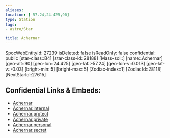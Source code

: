 ```yaml
---
aliases: 
location: [-57.24,24.425,90]
type: Station
tags:
- astro/Star

title: Achernar
---
```

SpocWebEntityId: 27239
isDeleted: false
isReadOnly: false
confidential: public
[star-class::B4]
[star-class-id::28188]
[Mass-sol::]
[name::Achernar]
[geo-alt::90]
[geo-lon::24.425]
[geo-lat::-57.24]
[geo-lon-v::0.013]
[geo-lat-v::-0.03]
[bright-min::5]
[bright-max::5]
[Zodiac-index::1]
[ZodiacId::28118]
[NextStarId::27615]



## Confidential Links & Embeds: 
- [Achernar](../../../_public/astro/Star/Achernar.md) 
- [Achernar.internal](../../../_internal/astro/Star/Achernar.internal.md) 
- [Achernar.protect](../../../_protect/astro/Star/Achernar.protect.md) 
- [Achernar.private](../../../_private/astro/Star/Achernar.private.md) 
- [Achernar.personal](../../../_personal/astro/Star/Achernar.personal.md) 
- [Achernar.secret](../../../_secret/astro/Star/Achernar.secret.md)

